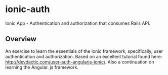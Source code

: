 # ionic-auth
Ionic App - Authentication and authorization that consumes Rails API.

## Overview
An exercise to learn the essentials of the ionic framework, specifically, user authentication and authorization. Based on an excellent tutorial found here: http://devdactic.com/user-auth-angularjs-ionic/. Also a continuation on learning the Angular. js framework. 
